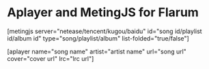 # Aplayer and MetingJS for Flarum

\[metingjs server="netease/tencent/kugou/baidu" id="song id/playlist id/album id" type="song/playlist/album" list-folded="true/false"]

\[aplayer name="song name" artist="artist name" url="song url" cover="cover url" lrc="lrc url"]
